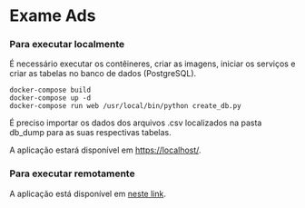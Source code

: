 # Exame Ads

### Para executar localmente

É necessário executar os contêineres, criar as imagens, iniciar os serviços e criar as tabelas no banco de dados 
(PostgreSQL).

```
docker-compose build
docker-compose up -d
docker-compose run web /usr/local/bin/python create_db.py
```

É preciso importar os dados dos arquivos .csv localizados na pasta db_dump para as suas respectivas tabelas.

A aplicação estará disponível em [https://localhost/](http://localhost/).

### Para executar remotamente

A aplicação está disponível em [neste link](http://165.227.69.119/).